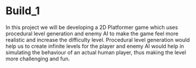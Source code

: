 # Build_1
In this project we will be developing a 2D Platformer game which uses procedural level generation and enemy AI to make the game feel more realistic and increase the difficulty level. Procedural level generation would help us to create infinite levels for the player and enemy AI would help in simulating the behaviour of an actual human player, thus making the level more challenging and fun. 
